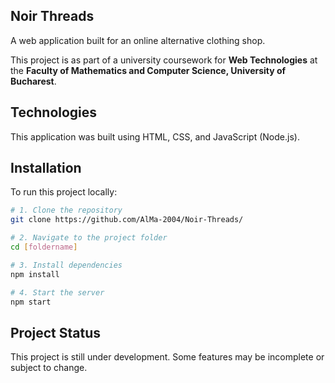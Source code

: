 ## Noir Threads

  A web application built for an online alternative clothing shop.

  This project is as part of a university coursework for **Web Technologies** at the **Faculty of Mathematics and Computer Science, University of Bucharest**.

## Technologies

  This application was built using HTML, CSS, and JavaScript (Node.js). 


## Installation

To run this project locally:

```bash
# 1. Clone the repository
git clone https://github.com/AlMa-2004/Noir-Threads/

# 2. Navigate to the project folder
cd [foldername]

# 3. Install dependencies
npm install

# 4. Start the server
npm start
```

## Project Status

  This project is still under development. Some features may be incomplete or subject to change.
